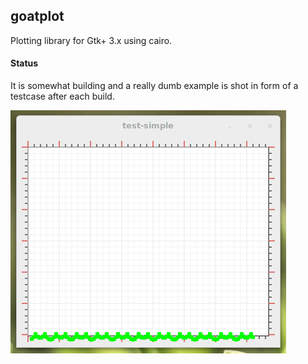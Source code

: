 ## goatplot

Plotting library for Gtk+ 3.x using cairo.

#### Status

It is somewhat building and a really dumb example is shot in form of a testcase after each build.

![A very early screen shot.](/screenshot.png)
